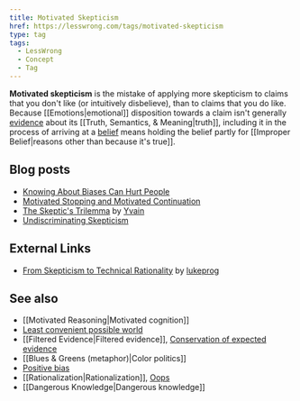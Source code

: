 ```yaml
---
title: Motivated Skepticism
href: https://lesswrong.com/tags/motivated-skepticism
type: tag
tags:
  - LessWrong
  - Concept
  - Tag
---
```


**Motivated skepticism** is the mistake of applying more skepticism to claims that you don't like (or intuitively disbelieve), than to claims that you do like. Because [[Emotions|emotional]] disposition towards a claim isn't generally [evidence](https://www.lesswrong.com/tag/evidence) about its [[Truth, Semantics, & Meaning|truth]], including it in the process of arriving at a [belief](https://www.lesswrong.com/tag/belief) means holding the belief partly for [[Improper Belief|reasons other than because it's true]].

Blog posts
----------

*   [Knowing About Biases Can Hurt People](http://lesswrong.com/lw/he/knowing_about_biases_can_hurt_people/)
*   [Motivated Stopping and Motivated Continuation](http://lesswrong.com/lw/km/motivated_stopping_and_motivated_continuation/)
*   [The Skeptic's Trilemma](http://lesswrong.com/lw/2p/the_skeptics_trilemma/) by [Yvain](https://wiki.lesswrong.com/wiki/Yvain)
*   [Undiscriminating Skepticism](http://lesswrong.com/lw/1ww/undiscriminating_skepticism/)

External Links
--------------

*   [From Skepticism to Technical Rationality](http://facingthesingularity.com/2011/from-skepticism-to-technical-rationality/) by [lukeprog](http://lukeprog.com/)

See also
--------

*   [[Motivated Reasoning|Motivated cognition]]
*   [Least convenient possible world](https://www.lesswrong.com/tag/least-convenient-possible-world)
*   [[Filtered Evidence|Filtered evidence]], [Conservation of expected evidence](https://www.lesswrong.com/tag/conservation-of-expected-evidence)
*   [[Blues & Greens (metaphor)|Color politics]]
*   [Positive bias](https://www.lesswrong.com/tag/confirmation-bias)
*   [[Rationalization|Rationalization]], [Oops](https://www.lesswrong.com/tag/oops)
*   [[Dangerous Knowledge|Dangerous knowledge]]